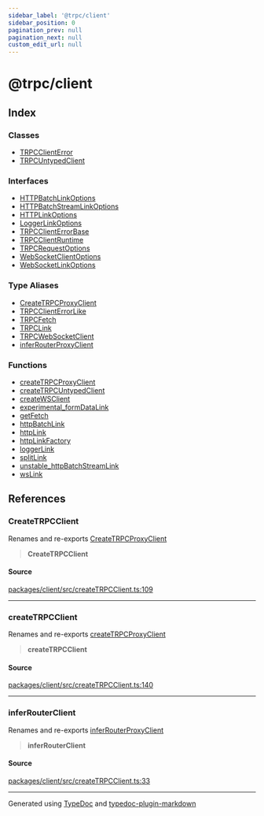 ```yaml
---
sidebar_label: '@trpc/client'
sidebar_position: 0
pagination_prev: null
pagination_next: null
custom_edit_url: null
---
```


# @trpc/client

## Index

### Classes

- [TRPCClientError](02-Classes/01-class.TRPCClientError.md)
- [TRPCUntypedClient](02-Classes/02-class.TRPCUntypedClient.md)

### Interfaces

- [HTTPBatchLinkOptions](03-Interfaces/01-interface.HTTPBatchLinkOptions.md)
- [HTTPBatchStreamLinkOptions](03-Interfaces/02-interface.HTTPBatchStreamLinkOptions.md)
- [HTTPLinkOptions](03-Interfaces/03-interface.HTTPLinkOptions.md)
- [LoggerLinkOptions](03-Interfaces/04-interface.LoggerLinkOptions.md)
- [TRPCClientErrorBase](03-Interfaces/05-interface.TRPCClientErrorBase.md)
- [TRPCClientRuntime](03-Interfaces/06-interface.TRPCClientRuntime.md)
- [TRPCRequestOptions](03-Interfaces/07-interface.TRPCRequestOptions.md)
- [WebSocketClientOptions](03-Interfaces/08-interface.WebSocketClientOptions.md)
- [WebSocketLinkOptions](03-Interfaces/09-interface.WebSocketLinkOptions.md)

### Type Aliases

- [CreateTRPCProxyClient](04-Type%20Aliases/01-type-alias.CreateTRPCProxyClient.md)
- [TRPCClientErrorLike](04-Type%20Aliases/02-type-alias.TRPCClientErrorLike.md)
- [TRPCFetch](04-Type%20Aliases/03-type-alias.TRPCFetch.md)
- [TRPCLink](04-Type%20Aliases/04-type-alias.TRPCLink.md)
- [TRPCWebSocketClient](04-Type%20Aliases/05-type-alias.TRPCWebSocketClient.md)
- [inferRouterProxyClient](04-Type%20Aliases/06-type-alias.inferRouterProxyClient.md)

### Functions

- [createTRPCProxyClient](05-Functions/01-function.createTRPCProxyClient-1.md)
- [createTRPCUntypedClient](05-Functions/02-function.createTRPCUntypedClient.md)
- [createWSClient](05-Functions/03-function.createWSClient.md)
- [experimental_formDataLink](05-Functions/04-function.experimental_formDataLink.md)
- [getFetch](05-Functions/05-function.getFetch.md)
- [httpBatchLink](05-Functions/06-function.httpBatchLink.md)
- [httpLink](05-Functions/07-function.httpLink.md)
- [httpLinkFactory](05-Functions/08-function.httpLinkFactory.md)
- [loggerLink](05-Functions/09-function.loggerLink.md)
- [splitLink](05-Functions/10-function.splitLink.md)
- [unstable_httpBatchStreamLink](05-Functions/11-function.unstable_httpBatchStreamLink.md)
- [wsLink](05-Functions/12-function.wsLink.md)

## References

### CreateTRPCClient

Renames and re-exports [CreateTRPCProxyClient](04-Type%20Aliases/01-type-alias.CreateTRPCProxyClient.md)

> **CreateTRPCClient**

#### Source

[packages/client/src/createTRPCClient.ts:109](https://github.com/trpc/trpc/blob/caccce64/packages/client/src/createTRPCClient.ts#L109)

---

### createTRPCClient

Renames and re-exports [createTRPCProxyClient](05-Functions/01-function.createTRPCProxyClient-1.md)

> **createTRPCClient**

#### Source

[packages/client/src/createTRPCClient.ts:140](https://github.com/trpc/trpc/blob/caccce64/packages/client/src/createTRPCClient.ts#L140)

---

### inferRouterClient

Renames and re-exports [inferRouterProxyClient](04-Type%20Aliases/06-type-alias.inferRouterProxyClient.md)

> **inferRouterClient**

#### Source

[packages/client/src/createTRPCClient.ts:33](https://github.com/trpc/trpc/blob/caccce64/packages/client/src/createTRPCClient.ts#L33)

---

Generated using [TypeDoc](https://typedoc.org/) and [typedoc-plugin-markdown](https://www.npmjs.com/package/typedoc-plugin-markdown)
